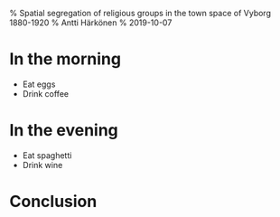 % Spatial segregation of religious groups in the town space of Vyborg 1880-1920
% Antti Härkönen
% 2019-10-07

# In the morning

- Eat eggs
- Drink coffee

# In the evening

- Eat spaghetti
- Drink wine

# Conclusion

